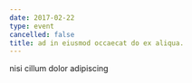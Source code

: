 ```yaml
---
date: 2017-02-22
type: event
cancelled: false
title: ad in eiusmod occaecat do ex aliqua.
---
```

nisi cillum dolor adipiscing